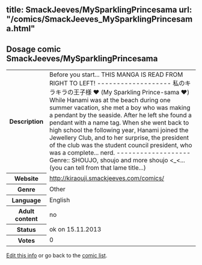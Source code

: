 title: SmackJeeves/MySparklingPrincesama
url: "/comics/SmackJeeves_MySparklingPrincesama.html"
---
Dosage comic SmackJeeves/MySparklingPrincesama
-----------------------------------------

<p id="msg"></p>
<script type="text/javascript">
if (window.location.search === '?edit_info_mail=sent_ok') {
  var elem = document.getElementById("msg");
  elem.innerHTML = 'Edited information sucessfully sent for review, which is usually done daily. Thanks!';
  elem.className = 'ok';
}
</script>
<table class="comicinfo">
<tr>
<th>Description</th><td>Before you start... THIS MANGA IS READ FROM RIGHT TO LEFT! ------------------- 私のキラキラの王子様 ♥ (My Sparkling Prince-sama ♥) While Hanami was at the beach during one summer vacation, she met a boy who was making a pendant by the seaside. After he left she found a pendant with a name tag. When she went back to high school the following year, Hanami joined the Jewellery Club, and to her surprise, the president of the club was the student council president, who was a complete... nerd. ------------------- Genre:: SHOUJO, shoujo and more shoujo &lt;_&lt;... (you can tell from that lame title...)</td>
</tr>
<tr>
<th>Website</th><td><a href="http://kiraouji.smackjeeves.com/comics/">http://kiraouji.smackjeeves.com/comics/</a></td>
</tr>
<tr>
<th>Genre</th><td>Other</td>
</tr>
<tr>
<th>Language</th><td>English</td>
</tr>
<tr>
<th>Adult content</th><td>no</td>
</tr>
<tr>
<th>Status</th><td>ok on 15.11.2013</td>
</tr>
<tr>
<th>Votes</th><td>0</td>
</tr>
</table>

[Edit this info](SmackJeeves_MySparklingPrincesama_edit.html) or go back to the [comic list](../comic-index.html).
